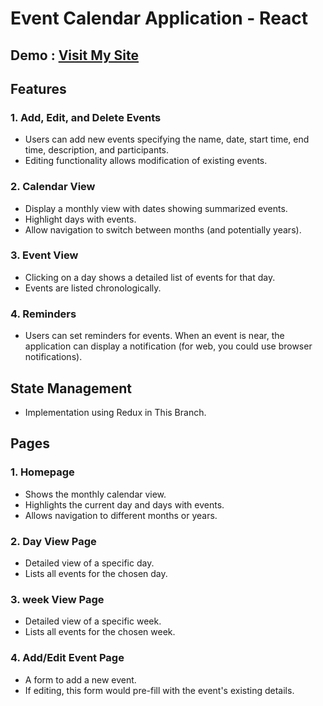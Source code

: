 # Event Calendar Application - React 
## Demo : [Visit My Site](https://65327498364bb8114a002896--glistening-flan-42952c.netlify.app/)

## Features

### 1. Add, Edit, and Delete Events
   * Users can add new events specifying the name, date, start time, end time, description, and participants.
   * Editing functionality allows modification of existing events.

### 2. Calendar View
   * Display a monthly view with dates showing summarized events.
   * Highlight days with events.
   * Allow navigation to switch between months (and potentially years).

### 3. Event View
   * Clicking on a day shows a detailed list of events for that day.
   * Events are listed chronologically.

### 4. Reminders
   * Users can set reminders for events. When an event is near, the application can display a notification (for web, you could use browser notifications).
     

## State Management
  * Implementation using Redux in This Branch.

## Pages

### 1. Homepage
   * Shows the monthly calendar view.
   * Highlights the current day and days with events.
   * Allows navigation to different months or years.

### 2. Day View Page
   * Detailed view of a specific day.
   * Lists all events for the chosen day.
     
### 3. week View Page
   * Detailed view of a specific week.
   * Lists all events for the chosen week.


### 4. Add/Edit Event Page
   * A form to add a new event.
   * If editing, this form would pre-fill with the event's existing details.




